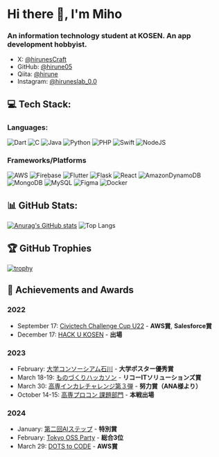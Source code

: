 # Hi there 👋, I'm Miho
### An information technology student at KOSEN. An app development hobbyist.

- X: [@hirunesCraft](https://twitter.com/hirunesCraft)
- GitHub: [@hirune05](https://github.com/hirune05/)
- Qiita: [@hirune](https://qiita.com/hirune)
- Instagram: [@hiruneslab_0.0](https://www.instagram.com/hiruneslab_0.0/)

## 💻 Tech Stack:
### Languages:
![Dart](https://img.shields.io/badge/dart-%230175C2.svg?style=for-the-badge&logo=dart&logoColor=white) ![C](https://img.shields.io/badge/c-%2300599C.svg?style=for-the-badge&logo=c&logoColor=white) ![Java](https://img.shields.io/badge/java-%23ED8B00.svg?style=for-the-badge&logo=openjdk&logoColor=white) ![Python](https://img.shields.io/badge/python-3670A0?style=for-the-badge&logo=python&logoColor=ffdd54) ![PHP](https://img.shields.io/badge/php-%23777BB4.svg?style=for-the-badge&logo=php&logoColor=white) ![Swift](https://img.shields.io/badge/swift-F54A2A?style=for-the-badge&logo=swift&logoColor=white) ![NodeJS](https://img.shields.io/badge/node.js-6DA55F?style=for-the-badge&logo=node.js&logoColor=white)

### Frameworks/Platforms
![AWS](https://img.shields.io/badge/AWS-%23FF9900.svg?style=for-the-badge&logo=amazon-aws&logoColor=white) ![Firebase](https://img.shields.io/badge/firebase-%23039BE5.svg?style=for-the-badge&logo=firebase) ![Flutter](https://img.shields.io/badge/Flutter-%2302569B.svg?style=for-the-badge&logo=Flutter&logoColor=white) ![Flask](https://img.shields.io/badge/flask-%23000.svg?style=for-the-badge&logo=flask&logoColor=white) ![React](https://img.shields.io/badge/react-%2320232a.svg?style=for-the-badge&logo=react&logoColor=%2361DAFB) ![AmazonDynamoDB](https://img.shields.io/badge/Amazon%20DynamoDB-4053D6?style=for-the-badge&logo=Amazon%20DynamoDB&logoColor=white) ![MongoDB](https://img.shields.io/badge/MongoDB-%234ea94b.svg?style=for-the-badge&logo=mongodb&logoColor=white) ![MySQL](https://img.shields.io/badge/mysql-%2300000f.svg?style=for-the-badge&logo=mysql&logoColor=white) ![Figma](https://img.shields.io/badge/figma-%23F24E1E.svg?style=for-the-badge&logo=figma&logoColor=white) ![Docker](https://img.shields.io/badge/docker-%230db7ed.svg?style=for-the-badge&logo=docker&logoColor=white)

## 📊 GitHub Stats:
[![Anurag's GitHub stats](https://github-readme-stats.vercel.app/api?username=hirune05&count_private=true)](https://github.com/anuraghazra/github-readme-stats)
![Top Langs](https://github-readme-stats.vercel.app/api/top-langs/?username=hirune05&layout=compact)

## 🏆 GitHub Trophies
[![trophy](https://github-profile-trophy.vercel.app/?username=hirune05)](https://github.com/ryo-ma/github-profile-trophy)

## 🏅 Achievements and Awards
### 2022
- September 17: [Civictech Challenge Cup U22](https://ccc2022.code4japan.org/) - **AWS賞**, **Salesforce賞**
- December 17: [HACK U KOSEN](https://hacku.yahoo.co.jp/kosen2022/) - **出場**
### 2023
- February: [大学コンソーシアム石川](https://www.ucon-i.jp/newsite/2023/02/) - **大学ポスター優秀賞**
- March 18-19: [ものづくりハッカソン](https://www.hokuriku-u.ac.jp/sptopics/202303271208.html) - **リコーITソリューションズ賞**
- March 30: [高専インカレチャレンジ第３弾](https://www.smbcnikko.co.jp/fs/kosen/202205/) - **努力賞（ANA様より）**
- October 14-15: [高専プロコン 課題部門](https://www.procon.gr.jp/?cat=1683) - **本戦出場**
### 2024
- January: [第二回AIステップ](https://ai-step.ec.t.kanazawa-u.ac.jp/) - **特別賞**
- February: [Tokyo OSS Party](https://fukuno.jig.jp/4204) - **総合3位**
- March 29: [DOTS to CODE](https://dotstocode.studio.site/) - **AWS賞**



